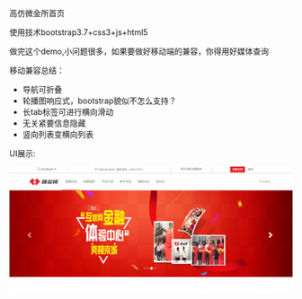 高仿微金所首页

使用技术bootstrap3.7+css3+js+html5

做完这个demo,小问题很多，如果要做好移动端的兼容，你得用好媒体查询

移动兼容总结：

- 导航可折叠
- 轮播图响应式，bootstrap貌似不怎么支持？
- 长tab标签可进行横向滑动
- 无关紧要信息隐藏
- 竖向列表变横向列表




UI展示:

![](https://raw.githubusercontent.com/dicallc/html-P2PWeb/master/img/img.png)